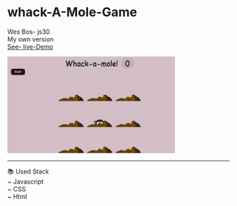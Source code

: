# whack-A-Mole-Game
Wes Bos- js30 <br>
My own version <br>
[See- live-Demo](https://cleverttech.github.io/whack-A-Mole/)

<img src="https://github.com/Cleverttech/whack-A-Mole/blob/main/demo2.PNG" alt="demo-Image" margin="auto 0px" width="380" height="220"/>
<hr>

📚 Used Stack <br>
~ Javascript <br>
~ CSS <br>
~ Html

